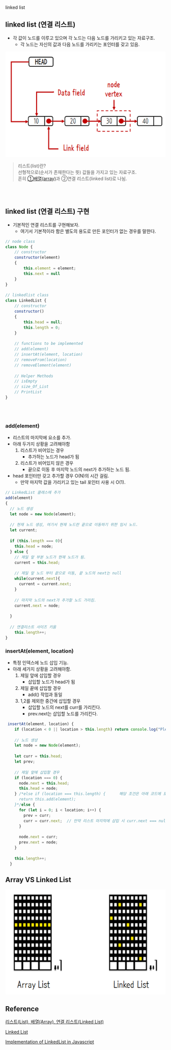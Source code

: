 linked list

## linked list (연결 리스트)
- 각 값이 노드를 이루고 있으며 각 노드는 다음 노드를 가리키고 있는 자료구조.
  - 각 노드는 자신의 값과 다음 노드를 가리키는 포인터를 갖고 있음.

<img src="../image/data-structure/linked-list/linked-list.png" width="600" height="330" />

<br>

>리스트(list)란?  
선형적으로(순서가 존재한다는 뜻) 값들을 가지고 있는 자료구조.  
흔히 [①배열(array)](https://github.com/swywssaid/TIL/blob/main/data-structure/array.md)과 ②연결 리스트(linked list)로 나뉨.

<br><br>

## linked list (연결 리스트) 구현
- 기본적인 연결 리스트를 구현해보자.
  - 여기서 기본적이라 함은 별도의 용도로 만든 포인터가 없는 경우를 말한다.
  
```javascript
// node class 
class Node {
    // constructor
    constructor(element)
    {
        this.element = element;
        this.next = null
    }
}

// linkedlist class
class LinkedList {
    // constructor
    constructor()
    {
        this.head = null;
        this.length = 0;
    }
 
    // functions to be implemented
    // add(element)
    // insertAt(element, location)
    // removeFrom(location)
    // removeElement(element)
 
    // Helper Methods
    // isEmpty
    // size_Of_List
    // PrintList
}
```
<br><br>

### add(element)
- 리스트의 마지막에 요소를 추가.
- 아래 두가지 상황을 고려해야함
  1. 리스트가 비어있는 경우
       - 추가하는 노드가 head가 됨
  2. 리스트가 비어있지 않은 경우
       - 끝으로 이동 후 마지막 노드의 next가 추가하는 노드 됨. 
- head 포인터만 갖고 추가할 경우 O(N)의 시간 걸림.
  - 만약 마지막 값을 가리키고 있는 tail 포인터 사용 시 O(1).

```javascript 
// LinkedList 클래스에 추가
add(element)
{
  // 노드 생성
  let node = new Node(element);

  // 현재 노드 생성, 여기서 현재 노드란 끝으로 이동하기 위한 임시 노드.
  let current;

  if (this.length === 0){
    this.head = node;
  } else {
    // 제일 앞 부분 노드가 현재 노드가 됨.
    current = this.head;

    // 제일 앞 노드 부터 끝으로 이동, 끝 노드의 next는 null
    while(current.next){
      current = current.next;
    }

    // 마지막 노드의 next가 추가할 노드 가리킴.
    current.next = node;
   
  }

  // 연결리스트 사이즈 키움
    this.length++;
}
``` 
### insertAt(element, location)
- 특정 인덱스에 노드 삽입 기능.
- 아래 세가지 상황을 고려해야함.
  1. 제일 앞에 삽입할 경우
     - 삽입할 노드가 head가 됨
  2. 제일 끝에 삽입할 경우
     - add() 작업과 동일
  3. 1,2를 제외한 중간에 삽입할 경우
     - 삽입할 노드의 next를 curr를 가리킨다.
     - prev.next는 삽입할 노드를 가리킨다.

```javascript
 insertAt(element, location) {
    if (location < 0 || location > this.length) return console.log("Please enter a valid location.");

    // 노드 생성
    let node = new Node(element);

    let curr = this.head;
    let prev;

    // 제일 앞에 삽입할 경우
    if (location === 0) {
      node.next = this.head;
      this.head = node;
    } /*else if (location === this.length) {      해당 조건은 아래 코드에 포함돼 생략하고 해결 가능.
      return this.add(element);
    }*/else {
      for (let i = 0; i < location; i++) {     
        prev = curr;
        curr = curr.next;  // 만약 리스트 마지막에 삽입 시 curr.next === null
      }

      node.next = curr;
      prev.next = node;
    }

    this.length++;
  }
```


## Array VS Linked List

<img src="../image/data-structure/linked-list/linked-list2.png" width="600" height="330" />

## Reference <!-- omit in toc -->

[리스트(List), 배열(Array), 연결 리스트(Linked List)](https://blog.naver.com/PostView.naver?blogId=kks227&logNo=220781402507&parentCategoryNo=&categoryNo=299&viewDate=&isShowPopularPosts=false&from=postList)

[Linked List](https://opentutorials.org/module/1335/8821)

[Implementation of LinkedList in Javascript](https://www.geeksforgeeks.org/implementation-linkedlist-javascript/)